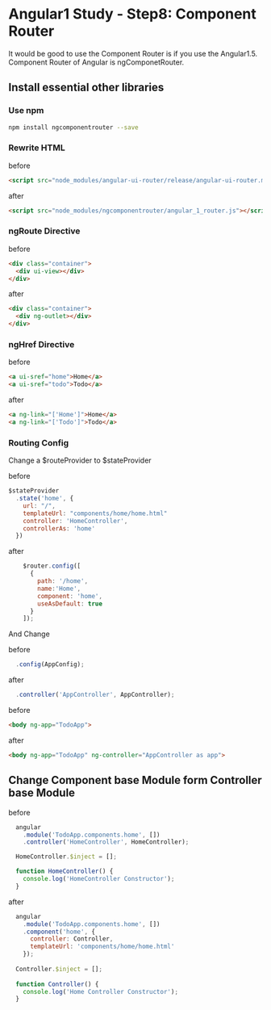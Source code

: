 # Angular1 Study - Step8: Component Router

It would be good to use the Component Router is if you use the Angular1.5.
Component Router of Angular is ngComponetRouter.

## Install essential other libraries

### Use npm

```bash
npm install ngcomponentrouter --save 
```

### Rewrite HTML

before
```html
<script src="node_modules/angular-ui-router/release/angular-ui-router.min.js"></script>
```

after

```html
<script src="node_modules/ngcomponentrouter/angular_1_router.js"></script>
```
### ngRoute Directive

before
```html
<div class="container">
  <div ui-view></div>
</div>
```

after
```html
<div class="container">
  <div ng-outlet></div>
</div>
```

### ngHref Directive

before
```html
<a ui-sref="home">Home</a>
<a ui-sref="todo">Todo</a>
```

after
```html
<a ng-link="['Home']">Home</a>
<a ng-link="['Todo']">Todo</a>
```

### Routing Config

Change a $routeProvider to $stateProvider

before
```javascript
$stateProvider
  .state('home', {
    url: "/",
    templateUrl: "components/home/home.html"
    controller: 'HomeController',
    controllerAs: 'home'
  })
```

after
```javascript
    $router.config([
      {
        path: '/home',
        name:'Home',
        component: 'home',
        useAsDefault: true
      }
    ]);
```

And Change

before
```javascript
  .config(AppConfig);
```

after
```javascript
  .controller('AppController', AppController);
```

before
```html
<body ng-app="TodoApp">
```

after
```html
<body ng-app="TodoApp" ng-controller="AppController as app">
```

## Change Component base Module form Controller base Module

before
```javascript
  angular
    .module('TodoApp.components.home', [])
    .controller('HomeController', HomeController);

  HomeController.$inject = [];

  function HomeController() {
    console.log('HomeController Constructor');
  }
```

after
```javascript
  angular
    .module('TodoApp.components.home', [])
    .component('home', {
      controller: Controller,
      templateUrl: 'components/home/home.html'
    });
    
  Controller.$inject = [];
  
  function Controller() {
    console.log('Home Controller Constructor');
  }
```
